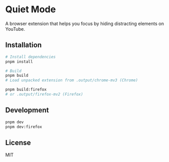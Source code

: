 # Quiet Mode

A browser extension that helps you focus by hiding distracting elements on YouTube.

## Installation

```bash
# Install dependencies
pnpm install

# Build
pnpm build
# Load unpacked extension from .output/chrome-mv3 (Chrome)

pnpm build:firefox
# or .output/firefox-mv2 (Firefox)
```

## Development

```bash
pnpm dev
pnpm dev:firefox
```

## License

MIT
